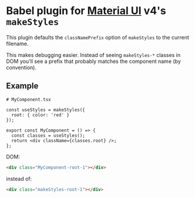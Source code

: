 # Babel plugin for [Material UI](https://material-ui.com/) v4's `makeStyles`

This plugin defaults the `classNamePrefix` option of `makeStyles` to the current filename.

This makes debugging easier. Instead of seeing `makeStyles-*` classes in DOM you'll see a prefix that probably matches the component name (by convention).

## Example
```tsx
# MyComponent.tsx

const useStyles = makeStyles({
  root: { color: 'red' }
});

export const MyComponent = () => {
  const classes = useStyles();
  return <div className={classes.root} />; 
};
```
DOM:
```html
<div class="MyComponent-root-1"></div>
```
instead of:
```html
<div class="makeStyles-root-1"></div>
```
